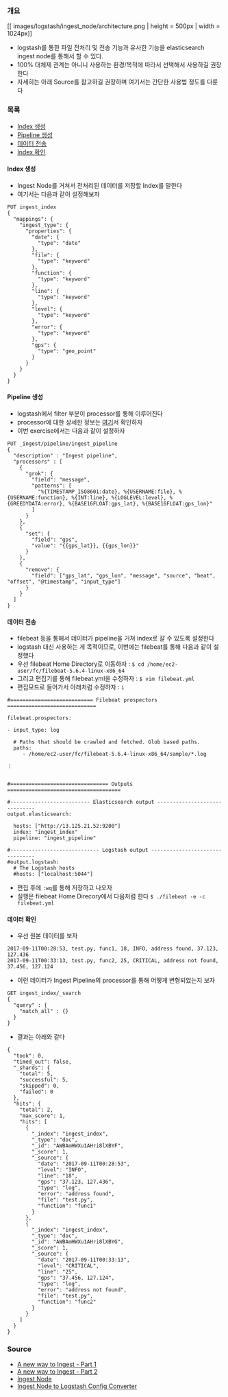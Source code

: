 ### 개요

[[ images/logstash/ingest_node/architecture.png | height = 500px | width = 1024px]]

* logstash를 통한 파일 전처리 및 전송 기능과 유사한 기능을 elasticsearch ingest node를 통해서 할 수 있다.
* 100% 대체제 관계는 아니니 사용하는 환경/목적에 따라서 선택해서 사용하길 권장한다
* 자세히는 아래 Source를 참고하길 권장하며 여기서는 간단한 사용법 정도를 다룬다

### 목록

* [Index 생성](#index)
* [Pipeline 생성](#pipeline)
* [데이터 전송](#send)
* [Index 확인](#check)

<a name='index'></a>
#### Index 생성

* Ingest Node를 거쳐서 전처리된 데이터를 저장할 Index를 말한다
* 여기서는 다음과 같이 설정해보자
```
PUT ingest_index
{
  "mappings": {
    "ingest_type": {
      "properties": {
        "date": {
          "type": "date"
        },
        "file": {
          "type": "keyword"
        },
        "function": {
          "type": "keyword"
        },
        "line": {
          "type": "keyword"
        },
        "level": {
          "type": "keyword"
        },
        "error": {
          "type": "keyword"
        },
        "gps": {
          "type": "geo_point"
        }
      }
    }
  }
}
```

<a name='pipeline'></a>
#### Pipeline 생성
* logstash에서 filter 부분이 processor를 통해 이루어진다
* processor에 대한 상세한 정보는 [여기](https://www.elastic.co/guide/en/elasticsearch/reference/master/ingest-processors.html)서 확인하자
* 이번 exercise에서는 다음과 같이 설정하자

```
PUT _ingest/pipeline/ingest_pipeline
{
  "description" : "Ingest pipeline",
  "processors" : [
    {
      "grok": {
        "field": "message",
        "patterns": [
          "%{TIMESTAMP_ISO8601:date}, %{USERNAME:file}, %{USERNAME:function}, %{INT:line}, %{LOGLEVEL:level}, %{GREEDYDATA:error}, %{BASE16FLOAT:gps_lat}, %{BASE16FLOAT:gps_lon}"
        ]
      }
    },
    {
      "set": {
        "field": "gps",
        "value": "{{gps_lat}}, {{gps_lon}}"
      }
    },
    {
      "remove": {
        "field": ["gps_lat", "gps_lon", "message", "source", "beat", "offset", "@timestamp", "input_type"]
      }
    }
  ]
}
```
<a name='esnd'></a>
#### 데이터 전송

* filebeat 등을 통해서 데이터가 pipeline을 거쳐 index로 갈 수 있도록 설정한다
* logstash 대신 사용하는 게 목적이므로, 이번에는 filebeat를 통해 다음과 같이 설정했다
* 우선 filebeat Home Directory로 이동하자 : `$ cd /home/ec2-user/fc/filebeat-5.6.4-linux-x86_64`
* 그리고 편집기를 통해 filebeat.yml을 수정하자 : `$ vim filebeat.yml`
* 편집모드로 들어가서 아래처럼 수정하자 : `i`

```
#=========================== Filebeat prospectors =============================

filebeat.prospectors:

- input_type: log

  # Paths that should be crawled and fetched. Glob based paths.
  paths:
     - /home/ec2-user/fc/filebeat-5.6.4-linux-x86_64/sample/*.log

⋮


#================================ Outputs =====================================

#-------------------------- Elasticsearch output ------------------------------
output.elasticsearch:

  hosts: ["http://13.125.21.52:9200"]
  index: "ingest_index"
  pipeline: "ingest_pipeline"

#----------------------------- Logstash output --------------------------------
#output.logstash:
  # The Logstash hosts
  #hosts: ["localhost:5044"]
```

* 편집 후에 `:wq`를 통해 저장하고 나오자
* 실행은 filebeat Home Direcory에서 다음처럼 한다 `$ ./filebeat -e -c filebeat.yml`

<a name='check'></a>
#### 데이터 확인

* 우선 원본 데이터를 보자
```
2017-09-11T00:28:53, test.py, func1, 18, INFO, address found, 37.123, 127.436
2017-09-11T00:33:13, test.py, func2, 25, CRITICAL, address not found, 37.456, 127.124
```

* 이런 데이터가 Ingest Pipeline의 processor를 통해 어떻게 변형되었는지 보자
```
GET ingest_index/_search
{
  "query" : {
    "match_all" : {}
  }
}
```

* 결과는 아래와 같다
```
{
  "took": 0,
  "timed_out": false,
  "_shards": {
    "total": 5,
    "successful": 5,
    "skipped": 0,
    "failed": 0
  },
  "hits": {
    "total": 2,
    "max_score": 1,
    "hits": [
      {
        "_index": "ingest_index",
        "_type": "doc",
        "_id": "AWBAmHWXu1AHri8lXBYF",
        "_score": 1,
        "_source": {
          "date": "2017-09-11T00:28:53",
          "level": "INFO",
          "line": "18",
          "gps": "37.123, 127.436",
          "type": "log",
          "error": "address found",
          "file": "test.py",
          "function": "func1"
        }
      },
      {
        "_index": "ingest_index",
        "_type": "doc",
        "_id": "AWBAmHWXu1AHri8lXBYG",
        "_score": 1,
        "_source": {
          "date": "2017-09-11T00:33:13",
          "level": "CRITICAL",
          "line": "25",
          "gps": "37.456, 127.124",
          "type": "log",
          "error": "address not found",
          "file": "test.py",
          "function": "func2"
        }
      }
    ]
  }
}
```



### Source

* [A new way to Ingest - Part 1](https://www.elastic.co/blog/new-way-to-ingest-part-1)
* [A new way to Ingest - Part 2](https://www.elastic.co/blog/new-way-to-ingest-part-2)
* [Ingest Node](https://www.elastic.co/guide/en/elasticsearch/reference/master/ingest.html)
* [Ingest Node to Logstash Config Converter](https://www.elastic.co/blog/ingest-node-to-logstash-configuration-converter)